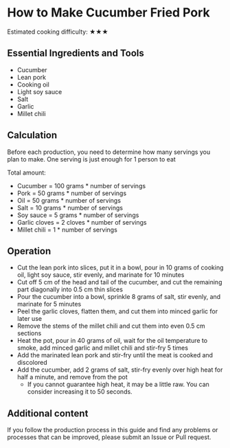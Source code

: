 # How to Make Cucumber Fried Pork

Estimated cooking difficulty: ★★★

## Essential Ingredients and Tools

* Cucumber
* Lean pork
* Cooking oil
* Light soy sauce
* Salt
* Garlic
* Millet chili

## Calculation

Before each production, you need to determine how many servings you plan to make. One serving is just enough for 1 person to eat

Total amount:

* Cucumber = 100 grams * number of servings
* Pork = 50 grams * number of servings
* Oil = 50 grams * number of servings
* Salt = 10 grams * number of servings
* Soy sauce = 5 grams * number of servings
* Garlic cloves = 2 cloves * number of servings
* Millet chili = 1 * number of servings

## Operation

* Cut the lean pork into slices, put it in a bowl, pour in 10 grams of cooking oil, light soy sauce, stir evenly, and marinate for 10 minutes
* Cut off 5 cm of the head and tail of the cucumber, and cut the remaining part diagonally into 0.5 cm thin slices
* Pour the cucumber into a bowl, sprinkle 8 grams of salt, stir evenly, and marinate for 5 minutes
* Peel the garlic cloves, flatten them, and cut them into minced garlic for later use
* Remove the stems of the millet chili and cut them into even 0.5 cm sections
* Heat the pot, pour in 40 grams of oil, wait for the oil temperature to smoke, add minced garlic and millet chili and stir-fry 5 times
* Add the marinated lean pork and stir-fry until the meat is cooked and discolored
* Add the cucumber, add 2 grams of salt, stir-fry evenly over high heat for half a minute, and remove from the pot
  * If you cannot guarantee high heat, it may be a little raw. You can consider increasing it to 50 seconds.

## Additional content

If you follow the production process in this guide and find any problems or processes that can be improved, please submit an Issue or Pull request.
